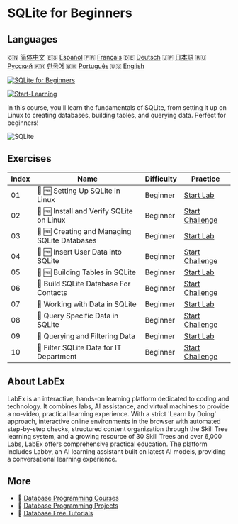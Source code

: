 # SQLite for Beginners

## Languages

🇨🇳 [简体中文](README_zh.md) 🇪🇸 [Español](README_es.md) 🇫🇷 [Français](README_fr.md) 🇩🇪 [Deutsch](README_de.md) 🇯🇵 [日本語](README_ja.md) 🇷🇺 [Русский](README_ru.md) 🇰🇷 [한국어](README_ko.md) 🇧🇷 [Português](README_pt.md) 🇺🇸 [English](README.md) 

[![SQLite for Beginners](https://cover-creator.labex.io/sqlite-for-beginners.png)](https://labex.io/courses/sqlite-for-beginners)

[![Start-Learning](https://img.shields.io/badge/Start-Learning-whitesmoke?style=for-the-badge)](https://labex.io/courses/sqlite-for-beginners)

In this course, you'll learn the fundamentals of SQLite, from setting it up on Linux to creating databases, building tables, and querying data. Perfect for beginners!

![SQLite](https://img.shields.io/badge/SQLite-whitesmoke?style=for-the-badge&logo=sqlite)


## Exercises

|   Index | Name                                         | Difficulty   | Practice                                                                                                                    |
|---------|----------------------------------------------|--------------|-----------------------------------------------------------------------------------------------------------------------------|
|      01 | 📖 🆓 Setting Up SQLite in Linux             | Beginner     | <a target='_blank' href='https://labex.io/tutorials/sqlite-setting-up-sqlite-in-linux-552335'>Start Lab</a>                 |
|      02 | 🎯 🆓 Install and Verify SQLite on Linux     | Beginner     | <a target='_blank' href='https://labex.io/tutorials/sqlite-install-and-verify-sqlite-on-linux-552579'>Start Challenge</a>   |
|      03 | 📖 🆓 Creating and Managing SQLite Databases | Beginner     | <a target='_blank' href='https://labex.io/tutorials/sqlite-creating-and-managing-sqlite-databases-552337'>Start Lab</a>     |
|      04 | 🎯 🆓 Insert User Data into SQLite           | Beginner     | <a target='_blank' href='https://labex.io/tutorials/insert-user-data-into-sqlite-552580'>Start Challenge</a>                |
|      05 | 📖 🆓 Building Tables in SQLite              | Beginner     | <a target='_blank' href='https://labex.io/tutorials/sqlite-building-tables-in-sqlite-552336'>Start Lab</a>                  |
|      06 | 🎯  Build SQLite Database For Contacts       | Beginner     | <a target='_blank' href='https://labex.io/tutorials/sqlite-build-sqlite-database-for-contacts-552582'>Start Challenge</a>   |
|      07 | 📖  Working with Data in SQLite              | Beginner     | <a target='_blank' href='https://labex.io/tutorials/sqlite-working-with-data-in-sqlite-552340'>Start Lab</a>                |
|      08 | 🎯  Query Specific Data in SQLite            | Beginner     | <a target='_blank' href='https://labex.io/tutorials/sqlite-query-specific-data-in-sqlite-552586'>Start Challenge</a>        |
|      09 | 📖  Querying and Filtering Data              | Beginner     | <a target='_blank' href='https://labex.io/tutorials/sqlite-querying-and-filtering-data-552338'>Start Lab</a>                |
|      10 | 🎯  Filter SQLite Data for IT Department     | Beginner     | <a target='_blank' href='https://labex.io/tutorials/sqlite-filter-sqlite-data-for-it-department-552585'>Start Challenge</a> |

## About LabEx

LabEx is an interactive, hands-on learning platform dedicated to coding and technology. It combines labs, AI assistance, and virtual machines to provide a no-video, practical learning experience. With a strict 'Learn by Doing' approach, interactive online environments in the browser with automated step-by-step checks, structured content organization through the Skill Tree learning system, and a growing resource of 30 Skill Trees and over 6,000 Labs, LabEx offers comprehensive practical education. The platform includes Labby, an AI learning assistant built on latest AI models, providing a conversational learning experience.

## More

- 🔗 [Database Programming Courses](https://github.com/labex-labs/awesome-programming-courses)
- 🔗 [Database Programming Projects](https://github.com/labex-labs/awesome-programming-projects)
- 🔗 [Database Free Tutorials](https://github.com/labex-labs/database-free-tutorials)

